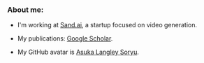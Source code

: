 ### About me:

- I'm working at [Sand.ai](https://sand.ai), a startup focused on video generation.

- My publications: [Google Scholar](https://scholar.google.com/citations?hl=en&user=_Lk0-fQAAAAJ&view_op=list_works&sortby=pubdate).

- My GitHub avatar is [Asuka Langley Soryu](https://en.wikipedia.org/wiki/Asuka_Langley_Soryu).
